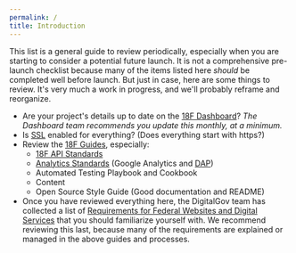 ```yaml
---
permalink: /
title: Introduction
---
```


This list is a general guide to review periodically, especially when you are starting to consider a potential future launch. It is not a comprehensive pre-launch checklist because many of the items listed here _should_ be completed well before launch. But just in case, here are some things to review. It's very much a work in progress, and we'll probably reframe and reorganize.

* Are your project's details up to date on the [18F Dashboard](https://18f.gsa.gov/dashboard)? _The Dashboard team recommends you update this monthly, at a minimum._
* Is [SSL](https://github.com/18f/https) enabled for everything? (Does everything start with https?)
* Review the [18F Guides](https://guides.18f.gov), especially:
  * [18F API Standards](https://github.com/18f/api-standards)
  * [Analytics Standards](https://github.com/18F/analytics-standards) (Google Analytics and [DAP](https://www.digitalgov.gov/services/dap/))
  * Automated Testing Playbook and Cookbook
  * Content
  * Open Source Style Guide (Good documentation and README)
* Once you have reviewed everything here, the DigitalGov team has collected a list of [Requirements for Federal Websites and Digital Services](http://www.digitalgov.gov/resources/checklist-of-requirements-for-federal-digital-services/) that you should familiarize yourself with. We recommend reviewing this last, because many of the requirements are explained or managed in the above guides and processes.
